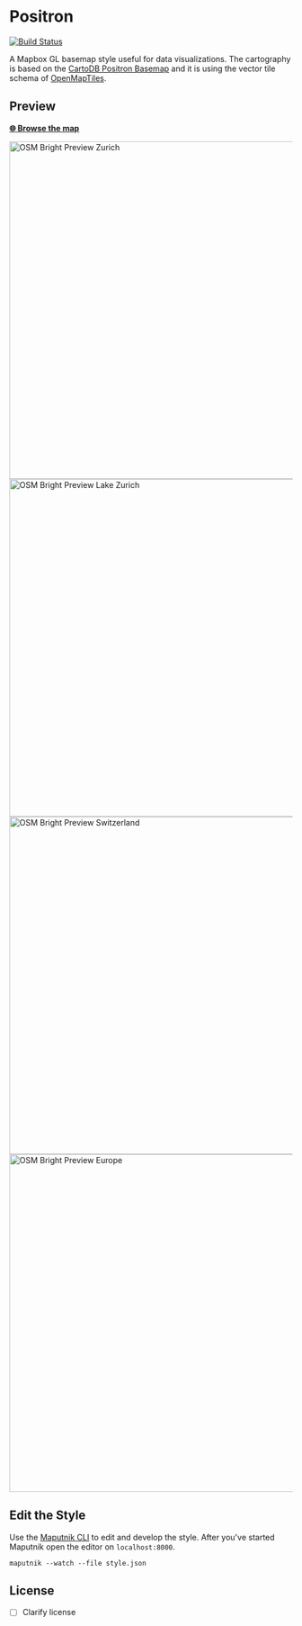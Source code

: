 # Positron
[![Build Status](https://travis-ci.org/openmaptiles/positron-gl-style.svg?branch=master)](https://travis-ci.org/openmaptiles/positron-gl-style)

A Mapbox GL basemap style useful for data visualizations. The cartography is based on the
[CartoDB Positron Basemap](https://github.com/CartoDB/CartoDB-basemaps) and it is using the vector tile
schema of [OpenMapTiles](https://github.com/openmaptiles/openmaptiles).

## Preview

**[:globe_with_meridians: Browse the map](https://openmaptiles.github.io/positron-gl-style)**

<img src="http://demo.tileserver.org/styles/positron/static/8.540587,47.370555,15.08/600x400@2x.png" width="600" title="OSM Bright Preview Zurich">

<img src="http://demo.tileserver.org/styles/positron/static/8.619184,47.336203,10.07/600x400@2x.png" width="600" title="OSM Bright Preview Lake Zurich">

<img src="http://demo.tileserver.org/styles/positron/static/8.243967,46.916315,7.21/600x400@2x.png" width="600" title="OSM Bright Preview Switzerland">

<img src="http://demo.tileserver.org/styles/positron/static/10.987258,46.453150,4.02/600x400@2x.png" width="600" title="OSM Bright Preview Europe">

## Edit the Style

Use the [Maputnik CLI](http://openmaptiles.org/docs/style/maputnik/) to edit and develop the style.
After you've started Maputnik open the editor on `localhost:8000`.

```
maputnik --watch --file style.json
```

## License

- [ ] Clarify license
